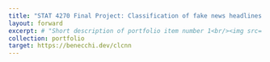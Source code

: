 ```yaml
---
title: "STAT 4270 Final Project: Classification of fake news headlines using character-level convolutional neural networks"
layout: forward
excerpt: # "Short description of portfolio item number 1<br/><img src='/images/500x300.png'>"
collection: portfolio
target: https://benecchi.dev/clcnn
---
```

